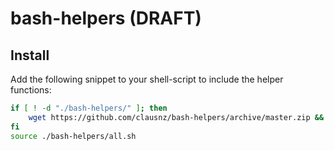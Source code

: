 # bash-helpers (DRAFT)

## Install
Add the following snippet to your shell-script to include the helper functions:
```bash
if [ ! -d "./bash-helpers/" ]; then
    wget https://github.com/clausnz/bash-helpers/archive/master.zip && unzip master.zip && rm -f master.zip && mv bash-helpers-master bash-helpers
fi
source ./bash-helpers/all.sh
```

